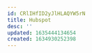 ```yaml
---
id: CRlIHfID2yJlHLAQYW5rN
title: Hubspot
desc: ''
updated: 1635444134654
created: 1634930252398
---
```



